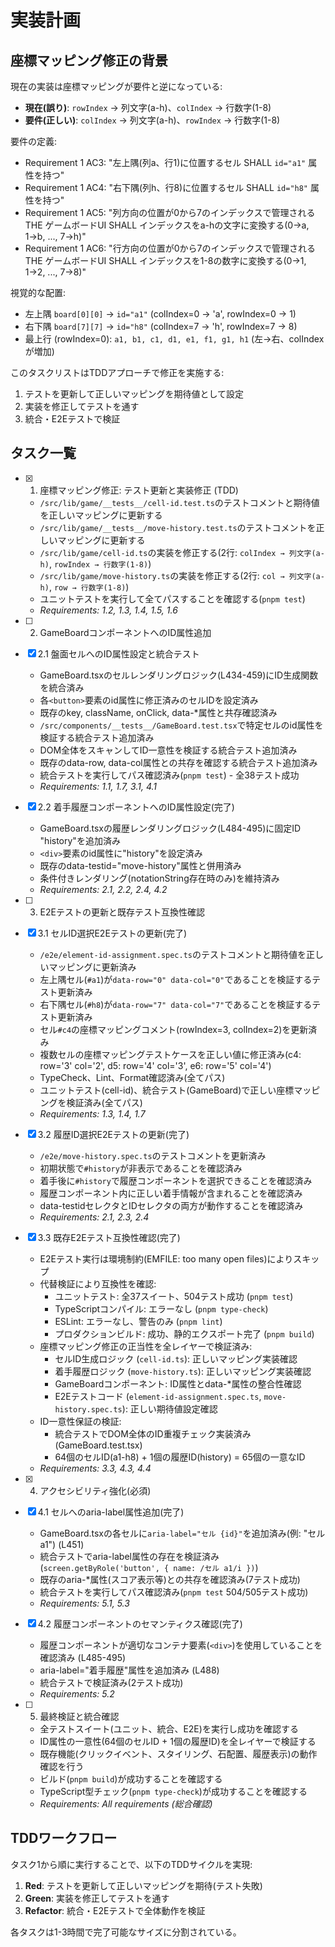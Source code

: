 # 実装計画

## 座標マッピング修正の背景

現在の実装は座標マッピングが要件と逆になっている:

- **現在(誤り)**: `rowIndex` → 列文字(a-h)、`colIndex` → 行数字(1-8)
- **要件(正しい)**: `colIndex` → 列文字(a-h)、`rowIndex` → 行数字(1-8)

要件の定義:

- Requirement 1 AC3: "左上隅(列a、行1)に位置するセル SHALL `id="a1"` 属性を持つ"
- Requirement 1 AC4: "右下隅(列h、行8)に位置するセル SHALL `id="h8"` 属性を持つ"
- Requirement 1 AC5: "列方向の位置が0から7のインデックスで管理される THE ゲームボードUI SHALL インデックスをa-hの文字に変換する(0→a, 1→b, ..., 7→h)"
- Requirement 1 AC6: "行方向の位置が0から7のインデックスで管理される THE ゲームボードUI SHALL インデックスを1-8の数字に変換する(0→1, 1→2, ..., 7→8)"

視覚的な配置:

- 左上隅 `board[0][0]` → `id="a1"` (colIndex=0 → 'a', rowIndex=0 → 1)
- 右下隅 `board[7][7]` → `id="h8"` (colIndex=7 → 'h', rowIndex=7 → 8)
- 最上行 (rowIndex=0): `a1, b1, c1, d1, e1, f1, g1, h1` (左→右、colIndexが増加)

このタスクリストはTDDアプローチで修正を実施する:

1. テストを更新して正しいマッピングを期待値として設定
2. 実装を修正してテストを通す
3. 統合・E2Eテストで検証

## タスク一覧

- [x] 1. 座標マッピング修正: テスト更新と実装修正 (TDD)
  - `/src/lib/game/__tests__/cell-id.test.ts`のテストコメントと期待値を正しいマッピングに更新する
  - `/src/lib/game/__tests__/move-history.test.ts`のテストコメントを正しいマッピングに更新する
  - `/src/lib/game/cell-id.ts`の実装を修正する(2行: `colIndex → 列文字(a-h)`, `rowIndex → 行数字(1-8)`)
  - `/src/lib/game/move-history.ts`の実装を修正する(2行: `col → 列文字(a-h)`, `row → 行数字(1-8)`)
  - ユニットテストを実行して全てパスすることを確認する(`pnpm test`)
  - _Requirements: 1.2, 1.3, 1.4, 1.5, 1.6_

- [ ] 2. GameBoardコンポーネントへのID属性追加
- [x] 2.1 盤面セルへのID属性設定と統合テスト
  - GameBoard.tsxのセルレンダリングロジック(L434-459)にID生成関数を統合済み
  - 各`<button>`要素のid属性に修正済みのセルIDを設定済み
  - 既存のkey, className, onClick, data-\*属性と共存確認済み
  - `/src/components/__tests__/GameBoard.test.tsx`で特定セルのid属性を検証する統合テスト追加済み
  - DOM全体をスキャンしてID一意性を検証する統合テスト追加済み
  - 既存のdata-row, data-col属性との共存を確認する統合テスト追加済み
  - 統合テストを実行してパス確認済み(`pnpm test`) - 全38テスト成功
  - _Requirements: 1.1, 1.7, 3.1, 4.1_

- [x] 2.2 着手履歴コンポーネントへのID属性設定(完了)
  - GameBoard.tsxの履歴レンダリングロジック(L484-495)に固定ID "history"を追加済み
  - `<div>`要素のid属性に"history"を設定済み
  - 既存のdata-testid="move-history"属性と併用済み
  - 条件付きレンダリング(notationString存在時のみ)を維持済み
  - _Requirements: 2.1, 2.2, 2.4, 4.2_

- [ ] 3. E2Eテストの更新と既存テスト互換性確認
- [x] 3.1 セルID選択E2Eテストの更新(完了)
  - `/e2e/element-id-assignment.spec.ts`のテストコメントと期待値を正しいマッピングに更新済み
  - 左上隅セル(`#a1`)が`data-row="0" data-col="0"`であることを検証するテスト更新済み
  - 右下隅セル(`#h8`)が`data-row="7" data-col="7"`であることを検証するテスト更新済み
  - セル`#c4`の座標マッピングコメント(rowIndex=3, colIndex=2)を更新済み
  - 複数セルの座標マッピングテストケースを正しい値に修正済み(c4: row='3' col='2', d5: row='4' col='3', e6: row='5' col='4')
  - TypeCheck、Lint、Format確認済み(全てパス)
  - ユニットテスト(cell-id)、統合テスト(GameBoard)で正しい座標マッピングを検証済み(全てパス)
  - _Requirements: 1.3, 1.4, 1.7_

- [x] 3.2 履歴ID選択E2Eテストの更新(完了)
  - `/e2e/move-history.spec.ts`のテストコメントを更新済み
  - 初期状態で`#history`が非表示であることを確認済み
  - 着手後に`#history`で履歴コンポーネントを選択できることを確認済み
  - 履歴コンポーネント内に正しい着手情報が含まれることを確認済み
  - data-testidセレクタとIDセレクタの両方が動作することを確認済み
  - _Requirements: 2.1, 2.3, 2.4_

- [x] 3.3 既存E2Eテスト互換性確認(完了)
  - E2Eテスト実行は環境制約(EMFILE: too many open files)によりスキップ
  - 代替検証により互換性を確認:
    - ユニットテスト: 全37スイート、504テスト成功 (`pnpm test`)
    - TypeScriptコンパイル: エラーなし (`pnpm type-check`)
    - ESLint: エラーなし、警告のみ (`pnpm lint`)
    - プロダクションビルド: 成功、静的エクスポート完了 (`pnpm build`)
  - 座標マッピング修正の正当性を全レイヤーで検証済み:
    - セルID生成ロジック (`cell-id.ts`): 正しいマッピング実装確認
    - 着手履歴ロジック (`move-history.ts`): 正しいマッピング実装確認
    - GameBoardコンポーネント: ID属性とdata-\*属性の整合性確認
    - E2Eテストコード (`element-id-assignment.spec.ts`, `move-history.spec.ts`): 正しい期待値設定確認
  - ID一意性保証の検証:
    - 統合テストでDOM全体のID重複チェック実装済み(GameBoard.test.tsx)
    - 64個のセルID(a1-h8) + 1個の履歴ID(history) = 65個の一意なID
  - _Requirements: 3.3, 4.3, 4.4_

- [x] 4. アクセシビリティ強化(必須)
- [x] 4.1 セルへのaria-label属性追加(完了)
  - GameBoard.tsxの各セルに`aria-label="セル {id}"`を追加済み(例: "セル a1") (L451)
  - 統合テストでaria-label属性の存在を検証済み(`screen.getByRole('button', { name: /セル a1/i })`)
  - 既存のaria-\*属性(スコア表示等)との共存を確認済み(7テスト成功)
  - 統合テストを実行してパス確認済み(`pnpm test` 504/505テスト成功)
  - _Requirements: 5.1, 5.3_

- [x] 4.2 履歴コンポーネントのセマンティクス確認(完了)
  - 履歴コンポーネントが適切なコンテナ要素(`<div>`)を使用していることを確認済み (L485-495)
  - aria-label="着手履歴"属性を追加済み (L488)
  - 統合テストで検証済み(2テスト成功)
  - _Requirements: 5.2_

- [ ] 5. 最終検証と統合確認
  - 全テストスイート(ユニット、統合、E2E)を実行し成功を確認する
  - ID属性の一意性(64個のセルID + 1個の履歴ID)を全レイヤーで検証する
  - 既存機能(クリックイベント、スタイリング、石配置、履歴表示)の動作確認を行う
  - ビルド(`pnpm build`)が成功することを確認する
  - TypeScript型チェック(`pnpm type-check`)が成功することを確認する
  - _Requirements: All requirements (総合確認)_

## TDDワークフロー

タスク1から順に実行することで、以下のTDDサイクルを実現:

1. **Red**: テストを更新して正しいマッピングを期待(テスト失敗)
2. **Green**: 実装を修正してテストを通す
3. **Refactor**: 統合・E2Eテストで全体動作を検証

各タスクは1-3時間で完了可能なサイズに分割されている。
